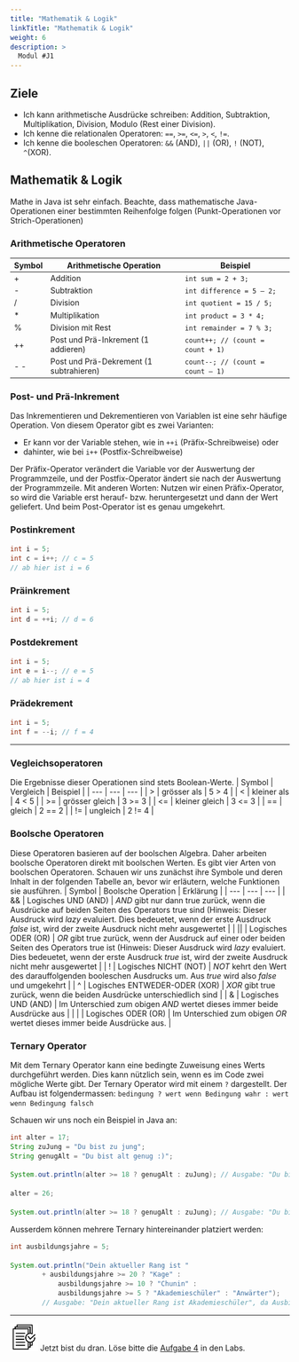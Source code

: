 ```yaml
---
title: "Mathematik & Logik"
linkTitle: "Mathematik & Logik"
weight: 6
description: >
  Modul #J1
---
```


## Ziele

- Ich kann arithmetische Ausdrücke schreiben: Addition, Subtraktion, Multiplikation, Division, Modulo (Rest einer Division).
- Ich kenne die relationalen Operatoren: `==`, `>=`, `<=`, `>`, `<`, `!=`.
- Ich kenne die booleschen Operatoren: `&&` (AND), `||` (OR), `!` (NOT), `^`(XOR).

## Mathematik & Logik

Mathe in Java ist sehr einfach. Beachte, dass mathematische Java-Operationen einer bestimmten Reihenfolge folgen (Punkt-Operationen vor Strich-Operationen)

### Arithmetische Operatoren

| Symbol | Arithmetische Operation                 | Beispiel                          |
| ------ | --------------------------------------- | --------------------------------- |
| +      | Addition                                | `int sum = 2 + 3;`                |
| -      | Subtraktion                             | `int difference = 5 – 2;`         |
| /      | Division                                | `int quotient = 15 / 5;`          |
| \*     | Multiplikation                          | `int product = 3 * 4;`            |
| %      | Division mit Rest                       | `int remainder = 7 % 3;`          |
| ++     | Post und Prä-Inkrement (1 addieren)     | `count++; // (count = count + 1)` |
| - -    | Post und Prä-Dekrement (1 subtrahieren) | `count--; // (count = count – 1)` |

### Post- und Prä-Inkrement

Das Inkrementieren und Dekrementieren von Variablen ist eine sehr häufige Operation.
Von diesem Operator gibt es zwei Varianten:

- Er kann vor der Variable stehen, wie in `++i` (Präfix-Schreibweise) oder
- dahinter, wie bei `i++` (Postfix-Schreibweise)

Der Präfix-Operator verändert die Variable vor der Auswertung der Programmzeile, und der Postfix-Operator ändert sie nach der Auswertung der Programmzeile. Mit anderen Worten: Nutzen wir einen Präfix-Operator, so wird die Variable erst herauf- bzw. heruntergesetzt und dann der Wert geliefert. Und beim Post-Operator ist es genau umgekehrt.

### Postinkrement

```java
int i = 5;
int c = i++; // c = 5
// ab hier ist i = 6
```

### Präinkrement

```java
int i = 5;
int d = ++i; // d = 6
```

### Postdekrement

```java
int i = 5;
int e = i--; // e = 5
// ab hier ist i = 4
```

### Prädekrement

```java
int i = 5;
int f = --i; // f = 4
```

---

### Vegleichsoperatoren

Die Ergebnisse dieser Operationen sind stets Boolean-Werte.
| Symbol | Vergleich | Beispiel |
| --- | --- | --- |
| > | grösser als | 5 > 4 |
| < | kleiner als | 4 < 5 |
| >= | grösser gleich | 3 >= 3 |
| <= | kleiner gleich | 3 <= 3 |
| == | gleich | 2 == 2 |
| != | ungleich | 2 != 4 |

### Boolsche Operatoren

Diese Operatoren basieren auf der boolschen Algebra. Daher arbeiten boolsche Operatoren direkt mit boolschen Werten. Es gibt vier Arten von boolschen Operatoren. Schauen wir uns zunächst ihre Symbole und deren Inhalt in der folgenden Tabelle an, bevor wir erläutern, welche Funktionen sie ausführen.
| Symbol | Boolsche Operation | Erklärung |
| --- | --- | --- |
| && | Logisches UND (AND) | _AND_ gibt nur dann true zurück, wenn die Ausdrücke auf beiden Seiten des Operators true sind (Hinweis: Dieser Ausdruck wird _lazy_ evaluiert. Dies bedeuetet, wenn der erste Ausdruck _false_ ist, wird der zweite Ausdruck nicht mehr ausgewertet |
| \|\| | Logisches ODER (OR) | _OR_ gibt true zurück, wenn der Ausdruck auf einer oder beiden Seiten des Operators true ist (Hinweis: Dieser Ausdruck wird _lazy_ evaluiert. Dies bedeuetet, wenn der erste Ausdruck _true_ ist, wird der zweite Ausdruck nicht mehr ausgewertet |
| ! | Logisches NICHT (NOT) | _NOT_ kehrt den Wert des darauffolgenden booleschen Ausdrucks um. Aus _true_ wird also _false_ und umgekehrt |
| ^ | Logisches ENTWEDER-ODER (XOR) | _XOR_ gibt true zurück, wenn die beiden Ausdrücke unterschiedlich sind |
| & | Logisches UND (AND) | Im Unterschied zum obigen _AND_ wertet dieses immer beide Ausdrücke aus |
| \| | Logisches ODER (OR) | Im Unterschied zum obigen _OR_ wertet dieses immer beide Ausdrücke aus. |

### Ternary Operator

Mit dem Ternary Operator kann eine bedingte Zuweisung eines Werts durchgeführt werden. Dies kann nützlich sein, wenn es
im Code zwei mögliche Werte gibt. Der Ternary Operator wird mit einem `?` dargestellt. Der Aufbau ist folgendermassen:
`bedingung ? wert wenn Bedingung wahr : wert wenn Bedingung falsch`

Schauen wir uns noch ein Beispiel in Java an:

```java
int alter = 17;
String zuJung = "Du bist zu jung";
String genugAlt = "Du bist alt genug :)";

System.out.println(alter >= 18 ? genugAlt : zuJung); // Ausgabe: "Du bist zu jung", da das Alter kleiner als 18 ist.

alter = 26;

System.out.println(alter >= 18 ? genugAlt : zuJung); // Ausgabe: "Du bist alt genug :)", da das Alter grösser als 18 ist.
```

Ausserdem können mehrere Ternary hintereinander platziert werden:

```java
int ausbildungsjahre = 5;

System.out.println("Dein aktueller Rang ist "
        + ausbildungsjahre >= 20 ? "Kage" :
            ausbildungsjahre >= 10 ? "Chunin" :
            ausbildungsjahre >= 5 ? "Akademieschüler" : "Anwärter");
        // Ausgabe: "Dein aktueller Rang ist Akademieschüler", da Ausbildungs Jahre >= 5
```

---

![task1](/images/task.png) Jetzt bist du dran. Löse bitte die [Aufgabe 4](../../../../labs/L02_java/L03_java-grundlagen/L01_basicexercises/#aufgabe-4---einfache-berechnungen) in den Labs.
